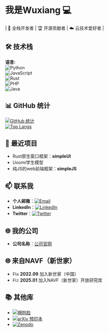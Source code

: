 # 我是Wuxiang 💻

| 🔭 全栈开发者 | 🏆 开源贡献者 | ☁️ 云技术爱好者 |

## 🛠 技术栈

**语言:**  
![Python](https://img.shields.io/badge/-Python-3776AB?style=flat-square&logo=python&logoColor=white)  
![JavaScript](https://img.shields.io/badge/-JavaScript-F7DF1E?style=flat-square&logo=javascript&logoColor=black)  
![Rust](https://img.shields.io/badge/-Rust-000000?style=flat-square&logo=rust&logoColor=white)  
![PHP](https://img.shields.io/badge/-PHP-777BB4?style=flat-square&logo=php&logoColor=white)  
![Java](https://img.shields.io/badge/-Java-ED8B00?style=flat-square&logo=java&logoColor=white)  

## 📊 GitHub 统计

[![GitHub 统计](https://github-readme-stats.vercel.app/api?username=uxiaosu&show_icons=true&theme=dark)](https://github.com/uxiaosu)  
[![Top Langs](https://github-readme-stats.vercel.app/api/top-langs/?username=uxiaosu&layout=compact&theme=dark&langs_count=5)](https://github.com/uxiaosu)

## 🌱 最近项目

- Rust原生窗口框架：**simpleUI**
- Uoomi学生模型
- 纯JS的web前端框架：**simpleJS**

## 📫 联系我

- **个人邮箱**：[![Email](https://img.shields.io/badge/-Email-D14836?style=flat-square&logo=gmail&logoColor=white)](mailto:your_email@example.com)  
- **LinkedIn**：[![LinkedIn](https://img.shields.io/badge/-LinkedIn-0077B5?style=flat-square&logo=linkedin&logoColor=white)](https://linkedin.com/in/yourlinkedin)  
- **Twitter**：[![Twitter](https://img.shields.io/badge/-Twitter-1DA1F2?style=flat-square&logo=twitter&logoColor=white)](https://twitter.com/yourtwitter)  

## 🌐 我的公司

- **公司名称**：[公司官网](https://yourcompany.com)

## 🌐 来自NAVF（新世家）

- <img src="https://upload.wikimedia.org/wikipedia/commons/f/fa/Flag_of_the_People%27s_Republic_of_China.svg" width="20" height="13" alt="Flag of China"> **2022.09** 加入新世家（中国）  
- <img src="https://upload.wikimedia.org/wikipedia/commons/b/b7/Flag_of_Europe.svg" width="20" height="13" alt="EU Flag"> **2025.01** 加入NAVF（新世家）开放研究库  

## 📚 其他库

- [![拥抱脸](https://img.shields.io/badge/-HuggingFace-FF6600?style=flat-square&logo=huggingface&logoColor=white)](https://huggingface.co/yourprofile)  
- [![arXiv 预印本](https://img.shields.io/badge/-arXiv-232323?style=flat-square&logo=arxiv&logoColor=white)](https://arxiv.org/yourprofile)  
- [![Zenodo](https://img.shields.io/badge/-Zenodo-232323?style=flat-square&logo=zenodo&logoColor=white)](https://zenodo.org/yourprofile)  
